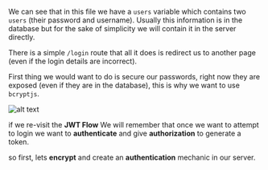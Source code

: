 We can see that in this file we have a `users` variable which contains two `users` (their password and username).
Usually this information is in the database but for the sake of simplicity we will contain it in the server directly.

There is a simple `/login` route that all it does is redirect us to another page (even if the login details are incorrect).

First thing we would want to do is secure our passwords, right now they are exposed (even if they are in the database), this is why we want to use `bcryptjs`.

![alt text](.guides/img/TokenBasedAuthentication.png)

if we re-visit the **JWT Flow** We will remember that once we want to attempt to login we want to **authenticate** and give **authorization** to generate a token.

so first, lets **encrypt** and create an **authentication** mechanic in our server.

